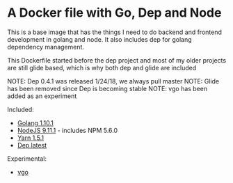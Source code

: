 # A Docker file with Go, Dep and Node

This is a base image that has the things I need to do backend and frontend development in golang and node. It also includes dep for golang dependency management.

This Dockerfile started before the dep project and most of my older projects are still glide based, which is why both dep and glide are included

NOTE: Dep 0.4.1 was released 1/24/18, we always pull master
NOTE: Glide has been removed since Dep is becoming stable
NOTE: vgo has been added as an experiment

Included:

* [Golang 1.10.1](https://golang.org/)
* [NodeJS 9.11.1](https://nodejs.org/en/) - includes NPM 5.6.0
* [Yarn 1.5.1](https://yarnpkg.com/)
* [Dep latest](https://github.com/golang/dep)

Experimental:

* [vgo](https://github.com/golang/vgo)
